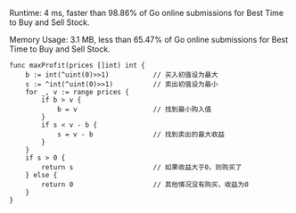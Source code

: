 Runtime: 4 ms, faster than 98.86% of Go online submissions for Best Time to Buy and Sell Stock.

Memory Usage: 3.1 MB, less than 65.47% of Go online submissions for Best Time to Buy and Sell Stock.

```
func maxProfit(prices []int) int {
    b := int(^uint(0)>>1)           // 买入初值设为最大
    s := ^int(^uint(0)>>1)          // 卖出初值设为最小
    for _, v := range prices {
        if b > v {
            b = v                   // 找到最小购入值
        }
        if s < v - b {
            s = v - b               // 找到卖出的最大收益 
        }
    }
    if s > 0 {
        return s                    // 如果收益大于0，则购买了
    } else {
        return 0                    // 其他情况没有购买，收益为0
    }
}
```
